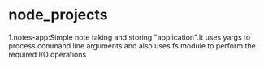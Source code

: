 # node_projects

1.notes-app:Simple note taking and storing "application".It uses yargs to process command line arguments and also uses fs module to perform the required I/O operations
